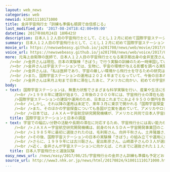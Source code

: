 ```yaml
---
layout: web_news
categories: web
newsid: k10011110171000
title: 金井宇宙飛行士「訓練も準備も順調で自信感じる」
last_modified_at: '2017-08-24T18:42:00+09:00'
datetime: 2017年08月24日 18時42分
description: 日本人１２人目の宇宙飛行士として、ことし１２月に初めて国際宇宙ステーションに向かう金井宣茂さんが２４日、東京で記者会見し、「訓練も準備もこれ以上ないほど順調で、自信を感じている」と現在の心境を語りました。
summary: 日本人１２人目の宇宙飛行士として、ことし１２月に初めて国際宇宙ステーションに向かう金井宣茂さんが２４日、東京で記者会見し、「訓練も準備もこれ以上ないほど順調で、自信を感じている」と現在の心境を語りました。
movie_url: https://newswebeasy.github.io/ja201708/news/web/movie/2017/08/25/k10011110171000.mp4
voice_url: https://newswebeasy.github.io/ja201708/news/web/voice/2017/08/25/k10011110171000.mp3
more: 元海上自衛隊の医師で、日本人１２人目の宇宙飛行士となる東京都出身の金井宣茂さん（４０）は、ことし１２月、ロシアの宇宙船「ソユーズ」で初めて国際宇宙ステーションに向かい、およそ半年間滞在する予定です。<br
  /><br />金井さんは現在、日本の実験棟「きぼう」で行う実験の訓練のため一時帰国していて、２４日、東京で記者会見を開きました。<br /><br />その中で、金井さんはおよそ４か月後に迫った宇宙ステーションでの滞在について、「訓練も準備もこれ以上ないほど順調で、しっかりとした仕事ができると、手応えと自信を感じている。残りの４か月は一緒にミッションを行う仲間とのチームワークを高めていきたい」と話しました。<br
  /><br />金井さんは宇宙ステーションでは、生物に、宇宙の環境が与える影響を調べる実験や、医薬品の開発のため、たんぱく質の結晶化などを行う予定です。<br
  /><br />金井さんは、「私は医師であり、宇宙の厳しい環境から飛行士を守るための研究は、地上での医療にも役立つと考えている。一般の人に還元できる成果を出したい」と意気込みを述べました。<br
  /><br />また、国際宇宙ステーションの運用は２０２４年までとなっていて、今後の日本の宇宙開発の方針が定まっていないことについて、金井さんは、「日本の宇宙開発が伸びていくには、国民の理解が不可欠なので、宇宙飛行士の現場の情熱を伝えたい」と話しました。<br
  /><br />金井さんは来月上旬まで日本に滞在したあと、アメリカに向かい、初めての宇宙飛行に向けて訓練を続ける予定です。
body:
- text: 国際宇宙ステーションは、無重力状態でさまざまな科学実験を行い、産業や生活に役立つ技術開発を進める場などとして運用が続けられていて、日本、アメリカ、ロシア、それに、ヨーロッパの１５の国が計画に参加しています。<br
    /><br />１９９８年に建設が始まり、２年後の２０００年には、宇宙飛行士の滞在も始まって６年前の２０１１年、すべての部分ができあがりました。<br /><br
    />国際宇宙ステーションの建設や運用のため、日本はこれまでにおよそ９５００億円を負担しています。当初、運用は２０２０年までとされていましたが、アメリカの提案を各国が受け入れ、２０２４年まで延長することが決まっています。<br
    /><br />しかし、それ以降の運用は未定で、来年３月に東京で開かれる「国際宇宙探査フォーラム」で、延長するかどうかも含めて各国が話し合う予定です。<br
    /><br />また、そのほかの宇宙探査についても各国が立案を進めていて、アメリカやロシア、それに、ヨーロッパなどが、月や火星の、有人も含めた探査を検討しています。<br
    /><br />日本では、ＪＡＸＡ＝宇宙航空研究開発機構が、アメリカと共同で日本人宇宙飛行士を月に送る計画を国に提案していて、国は来年３月までに、日本として目指すべき宇宙探査の案をまとめることにしています。
  title: 国際宇宙ステーションと日本の調査
- text: 宇宙での幅広い分野の活動や長期の滞在に対応するため、宇宙飛行士には高い能力が求められ、厳しい試験を経て選ばれます。<br /><br />選抜試験への応募は、大学の自然科学系の学部を卒業していることが条件の１つで、書類選考のうえ、医学的、心理学的な適性検査、さらに、教養試験や面接などで３回の選抜が行われ、およそ半年かけて合格者が決められます。<br
    /><br />ＪＡＸＡ＝宇宙航空研究開発機構は、前身のＮＡＳＤＡ＝宇宙開発事業団のころから合わせて５回、宇宙飛行士の選抜試験を行い、１１人を選抜してきました。<br
    /><br />１９８５年に最初に選抜されたのは、毛利衛さん、向井千秋さん、土井隆雄さんの３人で、アメリカのスペースシャトルに搭乗し、宇宙での実験を行うために選ばれました。<br
    /><br />その後、国際宇宙ステーションの日本の実験棟「きぼう」の組み立てや運用に向けて、１９９２年に若田光一さん、１９９６年に野口聡一さんが選ばれました。<br
    /><br />さらに、１９９９年には古川聡さん、星出彰彦さん、山崎直子さんの３人が選ばれました。<br /><br />そして、２００９年には、１０年ぶりの選抜試験が行われ、過去最高のおよそ１０００人の応募者の中から、油井亀美也さん、大西卓哉さん、金井宣茂さんの３人が選ばれました。<br
    /><br />近く、金井さんが宇宙ステーションに向かえば、これまでに選抜された１１人全員が宇宙飛行を経験します。<br /><br />しかし、国際宇宙ステーションの運用が決まっているのは２０２４年までで、日本ではその後の有人宇宙開発の見通しがたっていないことから、新たな選抜試験が実施される予定は今のところありません。
  title: 日本人宇宙飛行士と選抜試験
easy_news_url: /news/easy/2017/08/25/宇宙飛行士の金井さん訓練も準備も予定どおりです/
source_url: http://www3.nhk.or.jp/news/html/20170824/k10011110171000.html
...
```

